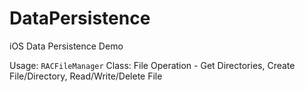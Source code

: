 # DataPersistence
iOS Data Persistence Demo

Usage:
`RACFileManager` Class: File Operation - Get Directories, Create File/Directory, Read/Write/Delete File
